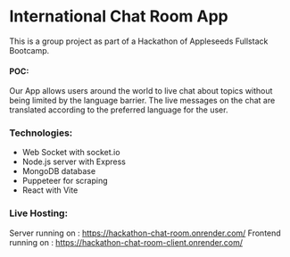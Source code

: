 # International Chat Room App

This is a group project as part of a Hackathon of Appleseeds Fullstack Bootcamp. 
#### POC: 
Our App allows users around the world to live chat about topics without being limited by the language barrier.
The live messages on the chat are translated according to the preferred language for the user.

### Technologies:
- Web Socket with socket.io
- Node.js server with Express
- MongoDB database
- Puppeteer for scraping
- React with Vite

### Live Hosting:
Server running on :  https://hackathon-chat-room.onrender.com/
Frontend running on : https://hackathon-chat-room-client.onrender.com/
